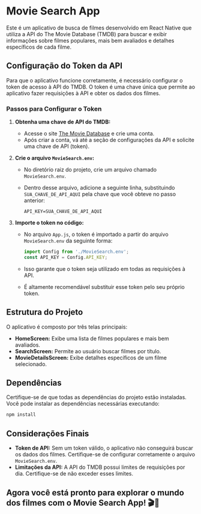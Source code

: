 # Movie Search App

Este é um aplicativo de busca de filmes desenvolvido em React Native que utiliza a API do The Movie Database (TMDB) para buscar e exibir informações sobre filmes populares, mais bem avaliados e detalhes específicos de cada filme.

## Configuração do Token da API

Para que o aplicativo funcione corretamente, é necessário configurar o token de acesso à API do TMDB. O token é uma chave única que permite ao aplicativo fazer requisições à API e obter os dados dos filmes.

### Passos para Configurar o Token

1. **Obtenha uma chave de API do TMDB:**
   - Acesse o site [The Movie Database](https://www.themoviedb.org/) e crie uma conta.
   - Após criar a conta, vá até a seção de configurações da API e solicite uma chave de API (token).

2. **Crie o arquivo `MovieSearch.env`:**
   - No diretório raiz do projeto, crie um arquivo chamado `MovieSearch.env`.
   - Dentro desse arquivo, adicione a seguinte linha, substituindo `SUA_CHAVE_DE_API_AQUI` pela chave que você obteve no passo anterior:

     ```plaintext
     API_KEY=SUA_CHAVE_DE_API_AQUI
     ```

3. **Importe o token no código:**
   - No arquivo `App.js`, o token é importado a partir do arquivo `MovieSearch.env` da seguinte forma:

     ```javascript
     import Config from './MovieSearch.env';
     const API_KEY = Config.API_KEY;
     ```

   - Isso garante que o token seja utilizado em todas as requisições à API.
   - É altamente recomendável substituir esse token pelo seu próprio token.

## Estrutura do Projeto

O aplicativo é composto por três telas principais:

- **HomeScreen:** Exibe uma lista de filmes populares e mais bem avaliados.
- **SearchScreen:** Permite ao usuário buscar filmes por título.
- **MovieDetailsScreen:** Exibe detalhes específicos de um filme selecionado.

## Dependências

Certifique-se de que todas as dependências do projeto estão instaladas. Você pode instalar as dependências necessárias executando:

```bash
npm install
```
## Considerações Finais

- **Token de API:** Sem um token válido, o aplicativo não conseguirá buscar os dados dos filmes. Certifique-se de configurar corretamente o arquivo `MovieSearch.env`.
- **Limitações da API:** A API do TMDB possui limites de requisições por dia. Certifique-se de não exceder esses limites.

## Agora você está pronto para explorar o mundo dos filmes com o Movie Search App! 🎬🍿